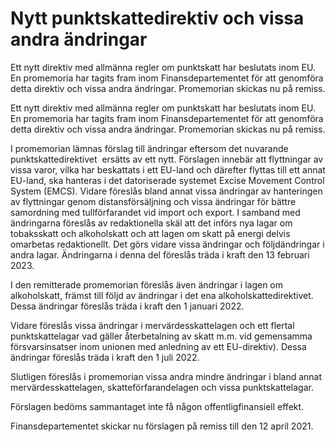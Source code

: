 # Nytt punktskattedirektiv och vissa andra ändringar

Ett nytt direktiv med allmänna regler om punktskatt har beslutats inom EU. En promemoria har tagits fram inom Finansdepartementet för att genomföra detta direktiv och vissa andra ändringar. Promemorian skickas nu på remiss.

Ett nytt direktiv med allmänna regler om punktskatt har beslutats inom EU. En promemoria har tagits fram inom Finansdepartementet för att genomföra detta direktiv och vissa andra ändringar. Promemorian skickas nu på remiss.

I promemorian lämnas förslag till ändringar eftersom det nuvarande punktskattedirektivet  ersätts av ett nytt. Förslagen innebär att flyttningar av vissa varor, vilka har beskattats i ett EU-land och därefter flyttas till ett annat EU-land, ska hanteras i det datoriserade systemet Excise Movement Control System (EMCS). Vidare föreslås bland annat vissa ändringar av hanteringen av flyttningar genom distansförsäljning och vissa ändringar för bättre samordning med tullförfarandet vid import och export. I samband med ändringarna föreslås av redaktionella skäl att det införs nya lagar om tobaksskatt och alkoholskatt och att lagen om skatt på energi delvis omarbetas redaktionellt. Det görs vidare vissa ändringar och följdändringar i andra lagar. Ändringarna i denna del föreslås träda i kraft den 13 februari 2023.

I den remitterade promemorian föreslås även ändringar i lagen om alkoholskatt, främst till följd av ändringar i det ena alkoholskattedirektivet. Dessa ändringar föreslås träda i kraft den 1 januari 2022.

Vidare föreslås vissa ändringar i mervärdesskattelagen och ett flertal punktskattelagar vad gäller återbetalning av skatt m.m. vid gemensamma försvarsinsatser inom unionen med anledning av ett EU-direktiv). Dessa ändringar föreslås träda i kraft den 1 juli 2022.

Slutligen föreslås i promemorian vissa andra mindre ändringar i bland annat mervärdesskattelagen, skatteförfarandelagen och vissa punktskattelagar.

Förslagen bedöms sammantaget inte få någon offentligfinansiell effekt.

Finansdepartementet skickar nu förslagen på remiss till den 12 april 2021.
